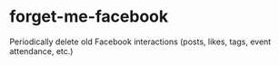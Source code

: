 # forget-me-facebook
Periodically delete old Facebook interactions (posts, likes, tags, event attendance, etc.)
